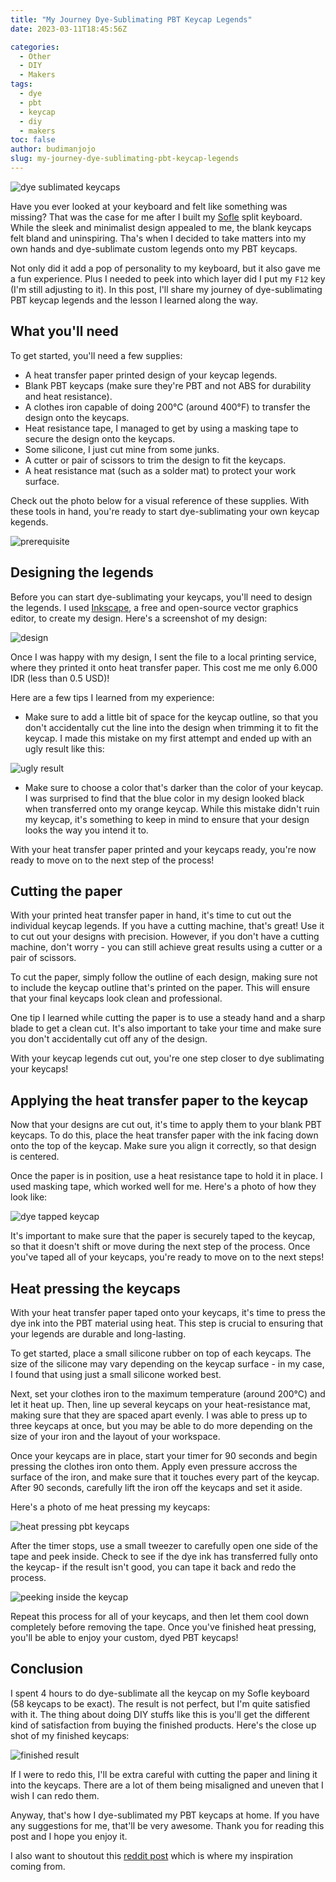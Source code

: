 ```yaml
---
title: "My Journey Dye-Sublimating PBT Keycap Legends"
date: 2023-03-11T18:45:56Z

categories:
  - Other
  - DIY
  - Makers
tags:
  - dye
  - pbt
  - keycap
  - diy
  - makers
toc: false
author: budimanjojo
slug: my-journey-dye-sublimating-pbt-keycap-legends
---
```

![dye sublimated keycaps](/images/my-journey-dye-sublimating-pbt-keycap-legends_1.jpg)

Have you ever looked at your keyboard and felt like something was missing?
That was the case for me after I built my [Sofle](https://josefadamcik.github.io/SofleKeyboard/) split keyboard.
While the sleek and minimalist design appealed to me, the blank keycaps felt bland and uninspiring.
Tha's when I decided to take matters into my own hands and dye-sublimate custom legends onto my PBT keycaps.
<!--more-->

Not only did it add a pop of personality to my keyboard, but it also gave me a fun experience.
Plus I needed to peek into which layer did I put my `F12` key (I'm still adjusting to it).
In this post, I'll share my journey of dye-sublimating PBT keycap legends and the lesson I learned along the way.

## What you'll need

To get started, you'll need a few supplies:

- A heat transfer paper printed design of your keycap legends.
- Blank PBT keycaps (make sure they're PBT and not ABS for durability and heat resistance).
- A clothes iron capable of doing 200°C (around 400°F) to transfer the design onto the keycaps.
- Heat resistance tape, I managed to get by using a masking tape to secure the design onto the keycaps.
- Some silicone, I just cut mine from some junks.
- A cutter or pair of scissors to trim the design to fit the keycaps.
- A heat resistance mat (such as a solder mat) to protect your work surface.

Check out the photo below for a visual reference of these supplies.
With these tools in hand, you're ready to start dye-sublimating your own keycap kegends.

![prerequisite](/images/my-journey-dye-sublimating-pbt-keycap-legends_2.jpg)

## Designing the legends

Before you can start dye-sublimating your keycaps, you'll need to design the legends.
I used [Inkscape](https://inkscape.org/), a free and open-source vector graphics editor, to create my design.
Here's a screenshot of my design:

![design](/images/my-journey-dye-sublimating-pbt-keycap-legends_3.png)

Once I was happy with my design, I sent the file to a local printing service, where they printed it onto heat transfer paper.
This cost me me only 6.000 IDR (less than 0.5 USD)!

Here are a few tips I learned from my experience:

- Make sure to add a little bit of space for the keycap outline, so that you don't accidentally cut the line into the design when trimming it to fit the keycap.
I made this mistake on my first attempt and ended up with an ugly result like this:

![ugly result](/images/my-journey-dye-sublimating-pbt-keycap-legends_4.jpg)

- Make sure to choose a color that's darker than the color of your keycap.
I was surprised  to find that the blue color in my design looked black when transferred onto my orange keycap.
While this mistake didn't ruin my keycap, it's something to keep in mind to ensure that your design looks the way you intend it to.

With your heat transfer paper printed and your keycaps ready, you're now ready to move on to the next step of the process!

## Cutting the paper

With your printed heat transfer paper in hand, it's time to cut out the individual keycap legends.
If you have a cutting machine, that's great!
Use it to cut out your designs with precision.
However, if you don't have a cutting machine, don't worry - you can still achieve great results using a cutter or a pair of scissors.

To cut the paper, simply follow the outline of each design, making sure not to include the keycap outline that's printed on the paper.
This will ensure that your final keycaps look clean and professional.

One tip I learned while cutting the paper is to use a steady hand and a sharp blade to get a clean cut.
It's also important to take your time and make sure you don't accidentally cut off any of the design.

With your keycap legends cut out, you're one step closer to dye sublimating your keycaps!

## Applying the heat transfer paper to the keycap

Now that your designs are cut out, it's time to apply them to your blank PBT keycaps.
To do this, place the heat transfer paper with the ink facing down onto the top of the keycap.
Make sure you align it correctly, so that design is centered.

Once the paper is in position, use a heat resistance tape to hold it in place.
I used masking tape, which worked well for me.
Here's a photo of how they look like:

![dye tapped keycap](/images/my-journey-dye-sublimating-pbt-keycap-legends_5.jpg)

It's important to make sure that the paper is securely taped to the keycap, so that it doesn't shift or move during the next step of the process.
Once you've taped all of your keycaps, you're ready to move on to the next steps!

## Heat pressing the keycaps

With your heat transfer paper taped onto your keycaps, it's time to press the dye ink into the PBT material using heat.
This step is crucial to ensuring that your legends are durable and long-lasting.

To get started, place a small silicone rubber on top of each keycaps.
The size of the silicone may vary depending on the keycap  surface - in my case, I found that using just a small silicone worked best.

Next, set your clothes iron to the maximum temperature (around 200°C) and let it heat up.
Then, line up several keycaps on your heat-resistance mat, making sure that they are spaced apart evenly.
I was able to press up to three keycaps at once, but you may be able to do more depending on the size of your iron and the layout of your workspace.

Once your keycaps are in place, start your timer for 90 seconds and begin pressing the clothes iron onto them.
Apply even pressure accross the surface of the iron, and make sure that it touches every part of the keycap.
After 90 seconds, carefully lift the iron off the keycaps and set it aside.

Here's a photo of me heat pressing my keycaps:

![heat pressing pbt keycaps](/images/my-journey-dye-sublimating-pbt-keycap-legends_6.jpg)

After the timer stops, use a small tweezer to carefully open one side of the tape and peek inside.
Check to see if the dye ink has transferred fully onto the keycap- if the result isn't good, you can tape it back and redo the process.

![peeking inside the keycap](/images/my-journey-dye-sublimating-pbt-keycap-legends_7.jpg)

Repeat this process for all of your keycaps, and then let them cool down completely before removing the tape.
Once you've finished heat pressing, you'll be able to enjoy your custom, dyed PBT keycaps!

## Conclusion

I spent 4 hours to do dye-sublimate all the keycap on my Sofle keyboard (58 keycaps to be exact).
The result is not perfect, but I'm quite satisfied with it.
The thing about doing DIY stuffs like this is you'll get the different kind of satisfaction from buying the finished products.
Here's the close up shot of my finished keycaps:

![finished result](/images/my-journey-dye-sublimating-pbt-keycap-legends_8.jpg)

If I were to redo this, I'll be extra careful with cutting the paper and lining it into the keycaps.
There are a lot of them being misaligned and uneven that I wish I can redo them.

Anyway, that's how I dye-sublimated my PBT keycaps at home.
If you have any suggestions for me, that'll be very awesome.
Thank you for reading this post and I hope you enjoy it.

I also want to shoutout this [reddit post](https://www.reddit.com/r/MechanicalKeyboards/comments/gu1qmc/diy_how_to_make_custom_dye_sublimated_keycaps/) which is where my inspiration coming from.
